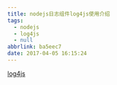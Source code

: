 ```yaml
---
title: nodejs日志组件log4js使用介绍
tags:
  - nodejs
  - log4js
  - null
abbrlink: ba5eec7
date: 2017-04-05 16:15:24
---
```

[log4js](https://github.com/nomiddlename/log4js-node)


